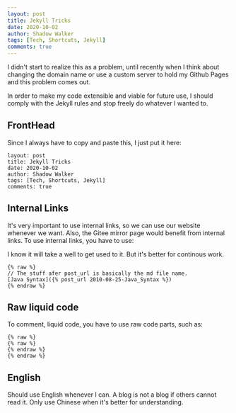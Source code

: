```yaml
---
layout: post
title: Jekyll Tricks
date: 2020-10-02
author: Shadow Walker
tags: [Tech, Shortcuts, Jekyll]
comments: true
---
```


I didn't start to realize this as a problem, until recently when I think about changing the domain name or use a custom server to hold my Github Pages and this problem comes out. 

In order to make my code extensible and viable for future use, I should comply with the Jekyll rules and stop freely do whatever I wanted to. 

## FrontHead
Since I always have to copy and paste this, I just put it here: 

```
layout: post
title: Jekyll Tricks
date: 2020-10-02
author: Shadow Walker
tags: [Tech, Shortcuts, Jekyll]
comments: true
```

## Internal Links

It's very important to use internal links, so we can use our website whenever we want. Also, the Gitee mirror page would benefit from internal links.  To use internal links, you have to use: 

I know it will take a well to get used to it. But it's better for continous work. 

```
{% raw %}
// The stuff afer post_url is basically the md file name. 
[Java Syntax]({% post_url 2010-08-25-Java_Syntax %})
{% endraw %}
```


## Raw liquid code

To comment, liquid code, you have to use raw code parts, such as: 

```
{% raw %}
{% raw %}
{% endraw %}
{% endraw %}
```


## English

Should use English whenever I can. A blog is not a blog if others cannot read it. Only use Chinese when it's better for understanding. 


